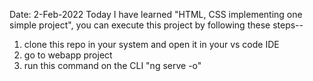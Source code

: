 Date: 2-Feb-2022
Today I have learned "HTML, CSS implementing one simple project", you can execute this project by following these steps--
1. clone this repo in your system and open it in your vs code IDE
2. go to webapp project
3. run this command on the CLI "ng serve -o"
